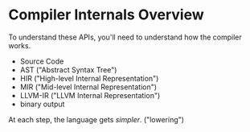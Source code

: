 # Compiler Internals Overview

To understand these APIs, you'll need to understand how the compiler works.

* Source Code
* AST ("Abstract Syntax Tree")
* HIR ("High-level Internal Representation")
* MIR ("Mid-level Internal Representation")
* LLVM-IR ("LLVM Internal Representation")
* binary output

At each step, the language gets *simpler*. ("lowering")